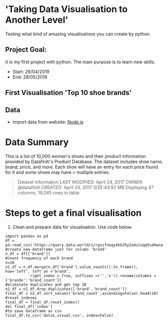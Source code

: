 # 'Taking Data Visualisation to Another Level'

Testing what kind of amazing visualisations you can create by python.

## Project Goal: 

It is my first project with python. The main purpose is to learn new skills. 

- Start: 26/04/2019
- End: 28/05/2019

## First Visualisation 'Top 10 shoe brands'

## Data

- Import data from website: [Node.js](https://data.world/datafiniti/womens-shoe-prices)

# Data Summary

This is a list of 10,000 women's shoes and their product information provided by Datafiniti's Product Database.
The dataset includes shoe name, brand, price, and more. Each shoe will have an entry for each price found for it and some shoes may have > multiple entries.

> Dataset information
> LAST MODIFIED: April 24, 2017
> OWNER: @datafiniti
> CREATED: April 24, 2017
> SIZE:43.92 MB
> Displaying 47 columns, 19,045 rows in table

# Steps to get a final visualisation 

1. Clean and prepare data for visualisation. Use code below.

```#import file.csv as dataframe
import pandas as pd
df = pd.read_csv('https://query.data.world/s/rgxzfnoqy4kk35y2a4uloqq5cd4wna')
#create new dataframe just for column 'brand'
n_df = df[['brand']]
#count frequency of each brand
n=10
n1_df = n_df.merge(n_df['brand'].value_counts().to_frame(), how='left', left_on ='brand',
           right_index = True, suffixes =('','x')).rename(columns = {'brandx':'brand_count'})
#eliminate duplicates and get top 10
n2_df = n1_df.drop_duplicates(['brand','brand_count'])
final_df = n2_df.sort_values('brand_count',ascending=False).head(10)
#reset indexes
final_df = final_df.reset_index()
del final_df['index']
#to save dataframe as csv
final_df.to_csv('data1_visual.csv', index=False)
```

